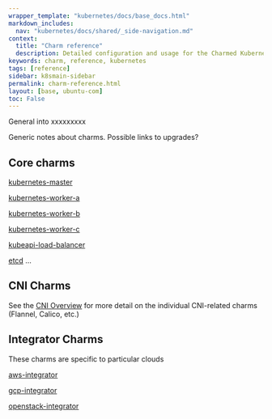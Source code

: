 ```yaml
---
wrapper_template: "kubernetes/docs/base_docs.html"
markdown_includes:
  nav: "kubernetes/docs/shared/_side-navigation.md"
context:
  title: "Charm reference"
  description: Detailed configuration and usage for the Charmed Kubernetes charms
keywords: charm, reference, kubernetes
tags: [reference]
sidebar: k8smain-sidebar
permalink: charm-reference.html
layout: [base, ubuntu-com]
toc: False
---
```



General into xxxxxxxxx

Generic notes about charms. Possible links to upgrades?

## Core charms

[kubernetes-master][]


[kubernetes-worker-a][]

[kubernetes-worker-b][]

[kubernetes-worker-c][]


[kubeapi-load-balancer][]

[etcd][]
...

## CNI Charms

See the [CNI Overview][cni] for more detail on the individual CNI-related
charms (Flannel, Calico, etc.)

## Integrator Charms

These charms are specific to particular clouds

[aws-integrator][]

[gcp-integrator][]

[openstack-integrator][]




<!-- LINKS -->
[aws-integrator]: /kubernetes/docs/aws-integration
[gcp-integrator]: /kubernetes/docs/gcp-integration
[openstack-integrator]: /kubernetes/docs/openstack-integration
[kubernetes-master]: /kubernetes/docs/charm-kubernetes-master
[kubernetes-worker]: /kubernetes/docs/charm-kubernetes-worker
[kubernetes-worker-a]: /kubernetes/docs/charm-kubernetes-worker-a
[kubernetes-worker-b]: /kubernetes/docs/charm-kubernetes-worker-b
[kubernetes-worker-c]: /kubernetes/docs/charm-kubernetes-worker-c
[kubeapi-load-balancer]: /kubernetes/docs/charm-kubeapi-load-balancer
[etcd]: /kubernetes/docs/charm-etcd
[cni]: /kubernetes/docs/cni-overview
